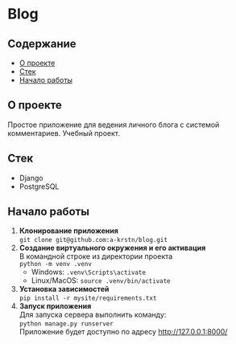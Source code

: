 # Blog

## Содержание
- [О проекте](#о-проекте)
- [Стек](#стек)
- [Начало работы](#начало-работы)

## О проекте
Простое приложение для ведения личного блога с системой комментариев. Учебный проект.

## Стек
- Django
- PostgreSQL

## Начало работы
1. **Клонирование приложения**<br>
   `git clone git@github.com:a-krstn/blog.git`
2. **Создание виртуального окружения и его активация**<br>
   В командной строке из директории проекта<br>
   `python -m venv .venv`<br>
   - Windows: `.venv\Scripts\activate`<br>
   - Linux/MacOS: `source .venv/bin/activate`
3. **Установка зависимостей**<br>
   `pip install -r mysite/requirements.txt`
4. **Запуск приложения**<br>
   Для запуска сервера выполнить команду:<br>
   `python manage.py runserver`<br>
   Приложение будет доступно по адресу http://127.0.0.1:8000/